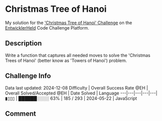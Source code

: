 # Christmas Tree of Hanoi

My solution for the ['Christmas Tree of Hanoi' Challenge](https://platform.entwicklerheld.de/challenge/christmas-tree-of-hanoi?technology=JavaScript) on the [EntwicklerHeld](https://platform.entwicklerheld.de/) Code Challenge Platform.

## Description
Write a function that captures all needed moves to solve the 'Christmas Trees of Hanoi' (better know as 'Towers of Hanoi') problem.

## Challenge Info
Data last updated: 2024-12-08
Difficulty | Overall Success Rate @EH | Overall Solved/Accepted @EH | Date Solved | Language
---|---|---|---|---|
▮▯▯▯ | ██████░░░░ 63% | 185 / 293 | 2024-05-22 | JavaScript

## Comment
